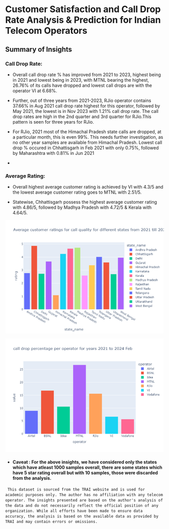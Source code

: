 # Customer Satisfaction and Call Drop Rate Analysis & Prediction for Indian Telecom Operators




## Summary of Insights

### Call Drop Rate:
- Overall call drop rate % has improved from 2021 to 2023, highest being in 2021 and lowest being in 2023, with MTNL bearing the highest, 26.76% of its calls have dropped and lowest call drops are with the operator VI at 6.68%.

- Further, out of three years from 2021-2023, RJio operator contains 37.66% in Aug 2021 call drop rate highest for this operator, followed by May 2021, the lowest is in Nov 2023 with 1.21% call drop rate. The call drop rates are high in the 2nd quarter and 3rd quarter for RJio.This pattern is seen for three years for RJio.

- For RJio, 2021 most of the Himachal Pradesh state calls are dropped, at a particular month, this is even 99%. This needs further investigation, as no other year samples are available from Himachal Pradesh. Lowest call drop % occured in Chhattisgarh in Feb 2021  with only 0.75%, followed by Maharashtra with 0.81% in Jun 2021

- 
 

### Average Rating:
- Overall highest average customer rating is achieved by VI with 4.3/5 and the lowest average customer rating goes to MTNL with 2.51/5.


- Statewise, Chhattisgarh possess the highest average customer rating with 4.86/5, followed by Madhya Pradesh with 4.72/5 & Kerala with 4.64/5.

![Customers](Plots/Average%20customer%20ratings%20for%20call%20quality%20for%20different%20states%20from%202021%20till%202024.png)

![Customer Satisfaction](Plots/Overall%20call%20drop%20percentage%20for%20each%20operator.png)


- #### Caveat : For the above insights, we have considered only the states which have atleast 1000 samples overall, there are some states which have 5 star rating overall but with 10 samples, those were discarded from the analysis.



``` This dataset is sourced from the TRAI website and is used for academic purposes only. The author has no affiliation with any telecom operator. The insights presented are based on the author's analysis of the data and do not necessarily reflect the official position of any organization. While all efforts have been made to ensure data accuracy, the analysis is based on the available data as provided by TRAI and may contain errors or omissions.```